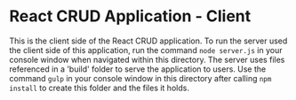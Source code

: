 # React CRUD Application - Client

This is the client side of the React CRUD application.  To run the server used the client side of this application, run the command `node server.js` in your console window when navigated within this directory.  The server uses files referenced in a 'build' folder to serve the application to users.  Use the command `gulp` in your console window in this directory after calling `npm install` to create this folder and the files it holds.
